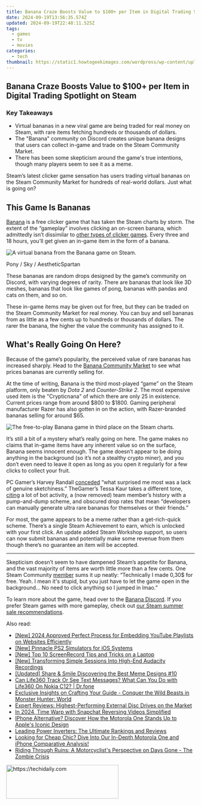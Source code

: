 ```yaml
---
title: Banana Craze Boosts Value to $100+ per Item in Digital Trading Spotlight on Steam
date: 2024-09-19T13:56:35.574Z
updated: 2024-09-19T22:48:11.525Z
tags:
  - games
  - tv
  - movies
categories:
  - tech
thumbnail: https://static1.howtogeekimages.com/wordpress/wp-content/uploads/2024/07/banana.jpg
---
```


## Banana Craze Boosts Value to $100+ per Item in Digital Trading Spotlight on Steam

### Key Takeaways

* Virtual bananas in a new viral game are being traded for real money on Steam, with rare items fetching hundreds or thousands of dollars.
* The "Banana" community on Discord creates unique banana designs that users can collect in-game and trade on the Steam Community Market.
* There has been some skepticism around the game's true intentions, though many players seem to see it as a meme.

 Steam’s latest clicker game sensation has users trading virtual bananas on the Steam Community Market for hundreds of real-world dollars. Just what is going on?

##  This Game Is Bananas

[Banana](https://store.steampowered.com/app/2923300/Banana/) is a free clicker game that has taken the Steam charts by storm. The extent of the “gameplay” involves clicking an on-screen banana, which admittedly isn’t dissimilar to [other types of clicker games](https://android-pokemon-go.techidaily.com/in-2024-all-you-need-to-know-about-mega-greninja-for-lava-agni-2-5g-drfone-by-drfone-virtual-android/). Every three and 18 hours, you’ll get given an in-game item in the form of a banana.

![A virtual banana from the Banana game on Steam.](https://static1.howtogeekimages.com/wordpress/wp-content/uploads/2024/07/ss_641d6402187d5335b1e345498f0eff293a054f75-1920x1080.jpg) 

Pony / Sky / AestheticSpartan

 These bananas are random drops designed by the game’s community on Discord, with varying degrees of rarity. There are bananas that look like 3D meshes, bananas that look like games of pong, bananas with pandas and cats on them, and so on.

 These in-game items may be given out for free, but they can be traded on the Steam Community Market for real money. You can buy and sell bananas from as little as a few cents up to hundreds or thousands of dollars. The rarer the banana, the higher the value the community has assigned to it.

##  What's Really Going On Here?

 Because of the game’s popularity, the perceived value of rare bananas has increased sharply. Head to the [Banana Community Market](https://steamcommunity.com/market/search?appid=2923300) to see what prices bananas are currently selling for.

 At the time of writing, Banana is the third most-played “game” on the Steam platform, only beaten by _Dota 2_ and _Counter-Strike 2_. The most expensive used item is the "Crypticnana" of which there are only 25 in existence. Current prices range from around $800 to $1800\. Gaming peripheral manufacturer Razer has also gotten in on the action, with Razer-branded bananas selling for around $65.

![The free-to-play Banana game in third place on the Steam charts.](https://static1.howtogeekimages.com/wordpress/wp-content/uploads/2024/07/screenshot-2024-07-12-at-12-32-52.png) 

 It’s still a bit of a mystery what’s really going on here. The game makes no claims that in-game items have any inherent value so on the surface, Banana seems innocent enough. The game doesn’t appear to be doing anything in the background (so it’s not a stealthy crypto miner), and you don’t even need to leave it open as long as you open it regularly for a few clicks to collect your fruit.

 PC Gamer’s Harvey Randall [conceded](https://www.pcgamer.com/games/banana-a-game-where-you-rapidly-click-on-a-jpeg-of-a-banana-and-nothing-else-has-an-all-time-peak-of-31124-players-on-steamheres-why/) “what surprised me most was a lack of genuine sketchiness.” TheGamer’s Tessa Kaur takes a different tone, [citing](https://www.thegamer.com/that-viral-banana-game-is-an-obvious-and-shockingly-successful-grift/) a lot of bot activity, a (now removed) team member’s history with a pump-and-dump scheme, and obscured drop rates that mean “developers can manually generate ultra rare bananas for themselves or their friends.”

 For most, the game appears to be a meme rather than a get-rich-quick scheme. There’s a single Steam Achievement to earn, which is unlocked with your first click. An update added Steam Workshop support, so users can now submit bananas and potentially make some revenue from them though there’s no guarantee an item will be accepted.

---

 Skepticism doesn’t seem to have dampened Steam’s appetite for Banana, and the vast majority of items are worth little more than a few cents. One Steam Community [member](https://steamcommunity.com/app/2923300/discussions/0/6513974885817933637/#c4552659424068864577) sums it up neatly: “Technically I made 0,30$ for free. Yeah. I mean it's stupid, but you just have to let the game open in the background... No need to click anything so I jumped in lmao.”

 To learn more about the game, head over to the [Banana Discord](https://discord.gg/thebanana). If you prefer Steam games with more gameplay, check out [our Steam summer sale recommendations](https://tiktok-clips.techidaily.com/in-2024-fast-tracking-tiktok-filming-the-ultimate-playbook/).

<ins class="adsbygoogle"
     style="display:block"
     data-ad-format="autorelaxed"
     data-ad-client="ca-pub-7571918770474297"
     data-ad-slot="1223367746"></ins>

<ins class="adsbygoogle"
     style="display:block"
     data-ad-client="ca-pub-7571918770474297"
     data-ad-slot="8358498916"
     data-ad-format="auto"
     data-full-width-responsive="true"></ins>

<span class="atpl-alsoreadstyle">Also read:</span>
<div><ul>
<li><a href="https://youtube-sure.techidaily.com/024-approved-perfect-process-for-embedding-youtube-playlists-on-websites-efficiently/"><u>[New] 2024 Approved Perfect Process for Embedding YouTube Playlists on Websites Efficiently</u></a></li>
<li><a href="https://screen-capture.techidaily.com/new-pinnacle-ps2-simulators-for-ios-systems/"><u>[New] Pinnacle PS2 Simulators for iOS Systems</u></a></li>
<li><a href="https://digital-screen-recording.techidaily.com/new-top-10-screenrecord-tips-and-tricks-on-a-laptop/"><u>[New] Top 10 ScreenRecord Tips and Tricks on a Laptop</u></a></li>
<li><a href="https://some-guidance.techidaily.com/new-transforming-simple-sessions-into-high-end-audacity-recordings/"><u>[New] Transforming Simple Sessions Into High-End Audacity Recordings</u></a></li>
<li><a href="https://fox-direct.techidaily.com/updated-share-and-smile-discovering-the-best-meme-designs-10/"><u>[Updated] Share & Smile Discovering the Best Meme Designs #10</u></a></li>
<li><a href="https://fake-location.techidaily.com/can-life360-track-or-see-text-messages-what-can-you-do-with-life360-on-nokia-c12-drfone-by-drfone-virtual-android/"><u>Can Life360 Track Or See Text Messages? What Can You Do with Life360 On Nokia C12? | Dr.fone</u></a></li>
<li><a href="https://buynow-help.techidaily.com/exclusive-insights-on-crafting-your-guide-conquer-the-wild-beasts-in-monster-hunter-world/"><u>Exclusive Insights on Crafting Your Guide - Conquer the Wild Beasts in Monster Hunter: World</u></a></li>
<li><a href="https://buynow-help.techidaily.com/expert-reviews-highest-performing-external-disc-drives-on-the-market/"><u>Expert Reviews: Highest-Performing External Disc Drives on the Market</u></a></li>
<li><a href="https://snapchat-videos.techidaily.com/in-2024-time-warp-with-snapchat-reversing-videos-simplified/"><u>In 2024, Time Warp with Snapchat Reversing Videos Simplified</u></a></li>
<li><a href="https://buynow-help.techidaily.com/iphone-alternative-discover-how-the-motorola-one-stands-up-to-apples-iconic-design/"><u>IPhone Alternative? Discover How the Motorola One Stands Up to Apple's Iconic Design</u></a></li>
<li><a href="https://buynow-help.techidaily.com/leading-power-inverters-the-ultimate-rankings-and-reviews/"><u>Leading Power Inverters: The Ultimate Rankings and Reviews</u></a></li>
<li><a href="https://buynow-help.techidaily.com/looking-for-cheap-chic-dive-into-our-in-depth-motorola-one-and-iphone-comparative-analysis/"><u>Looking for Cheap Chic? Dive Into Our In-Depth Motorola One and iPhone Comparative Analysis!</u></a></li>
<li><a href="https://buynow-help.techidaily.com/riding-through-ruins-a-motorcyclists-perspective-on-days-gone-the-zombie-crisis/"><u>Riding Through Ruins: A Motorcyclist's Perspective on Days Gone - The Zombie Crisis</u></a></li>
</ul></div>

<!-- affiliate ads begin -->
<a href="https://malaysia-healthcare-travel-council.pxf.io/c/5597632/1557742/17382" target="_top" id="1557742">
  <img src="//a.impactradius-go.com/display-ad/17382-1557742" border="0" alt="https://techidaily.com" width="300" height="90"/>
</a>
<img height="0" width="0" src="https://malaysia-healthcare-travel-council.pxf.io/i/5597632/1557742/17382" style="position:absolute;visibility:hidden;" border="0" />
<!-- affiliate ads end -->


